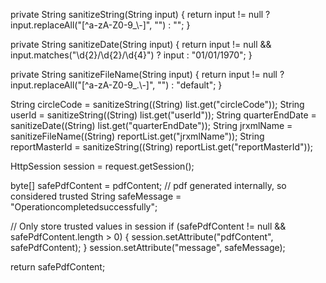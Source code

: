 private String sanitizeString(String input) {
    return input != null ? input.replaceAll("[^a-zA-Z0-9_\\-]", "") : "";
}

private String sanitizeDate(String input) {
    return input != null && input.matches("\\d{2}/\\d{2}/\\d{4}") ? input : "01/01/1970";
}

private String sanitizeFileName(String input) {
    return input != null ? input.replaceAll("[^a-zA-Z0-9_.\\-]", "") : "default";
}



String circleCode = sanitizeString((String) list.get("circleCode"));
String userId = sanitizeString((String) list.get("userId"));
String quarterEndDate = sanitizeDate((String) list.get("quarterEndDate"));
String jrxmlName = sanitizeFileName((String) reportList.get("jrxmlName"));
String reportMasterId = sanitizeString((String) reportList.get("reportMasterId"));


HttpSession session = request.getSession();

byte[] safePdfContent = pdfContent; // pdf generated internally, so considered trusted
String safeMessage = "Operationcompletedsuccessfully";

// Only store trusted values in session
if (safePdfContent != null && safePdfContent.length > 0) {
    session.setAttribute("pdfContent", safePdfContent);
}
session.setAttribute("message", safeMessage);

return safePdfContent;


